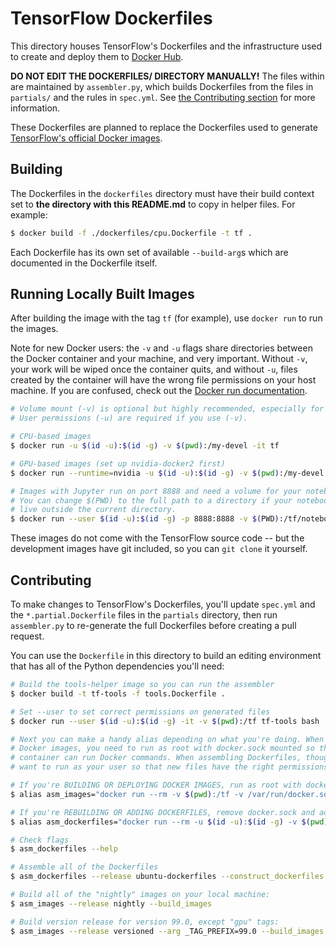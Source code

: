 # TensorFlow Dockerfiles

This directory houses TensorFlow's Dockerfiles and the infrastructure used to
create and deploy them to
[Docker Hub](https://hub.docker.com/r/tensorflow/tensorflow).

**DO NOT EDIT THE DOCKERFILES/ DIRECTORY MANUALLY!** The files within are
maintained by `assembler.py`, which builds Dockerfiles from the files in
`partials/` and the rules in `spec.yml`. See
[the Contributing section](#contributing) for more information.

These Dockerfiles are planned to replace the Dockerfiles used to generate
[TensorFlow's official Docker images](https://hub.docker.com/r/tensorflow/tensorflow).

## Building

The Dockerfiles in the `dockerfiles` directory must have their build context set
to **the directory with this README.md** to copy in helper files. For example:

```bash
$ docker build -f ./dockerfiles/cpu.Dockerfile -t tf .
```

Each Dockerfile has its own set of available `--build-arg`s which are documented
in the Dockerfile itself.

## Running Locally Built Images

After building the image with the tag `tf` (for example), use `docker run` to
run the images.

Note for new Docker users: the `-v` and `-u` flags share directories between
the Docker container and your machine, and very important. Without
`-v`, your work will be wiped once the container quits, and without `-u`, files
created by the container will have the wrong file permissions on your host
machine. If you are confused, check out the [Docker run
documentation](https://docs.docker.com/engine/reference/run/).

```bash
# Volume mount (-v) is optional but highly recommended, especially for Jupyter.
# User permissions (-u) are required if you use (-v).

# CPU-based images
$ docker run -u $(id -u):$(id -g) -v $(pwd):/my-devel -it tf

# GPU-based images (set up nvidia-docker2 first)
$ docker run --runtime=nvidia -u $(id -u):$(id -g) -v $(pwd):/my-devel -it tf

# Images with Jupyter run on port 8888 and need a volume for your notebooks
# You can change $(PWD) to the full path to a directory if your notebooks
# live outside the current directory.
$ docker run --user $(id -u):$(id -g) -p 8888:8888 -v $(PWD):/tf/notebooks -it tf
```

These images do not come with the TensorFlow source code -- but the development
images have git included, so you can `git clone` it yourself.

## Contributing

To make changes to TensorFlow's Dockerfiles, you'll update `spec.yml` and the
`*.partial.Dockerfile` files in the `partials` directory, then run
`assembler.py` to re-generate the full Dockerfiles before creating a pull
request.

You can use the `Dockerfile` in this directory to build an editing environment
that has all of the Python dependencies you'll need:

```bash
# Build the tools-helper image so you can run the assembler
$ docker build -t tf-tools -f tools.Dockerfile .

# Set --user to set correct permissions on generated files
$ docker run --user $(id -u):$(id -g) -it -v $(pwd):/tf tf-tools bash

# Next you can make a handy alias depending on what you're doing. When building
# Docker images, you need to run as root with docker.sock mounted so that the
# container can run Docker commands. When assembling Dockerfiles, though, you'll
# want to run as your user so that new files have the right permissions.

# If you're BUILDING OR DEPLOYING DOCKER IMAGES, run as root with docker.sock:
$ alias asm_images="docker run --rm -v $(pwd):/tf -v /var/run/docker.sock:/var/run/docker.sock tf-tools python3 assembler.py "

# If you're REBUILDING OR ADDING DOCKERFILES, remove docker.sock and add -u:
$ alias asm_dockerfiles="docker run --rm -u $(id -u):$(id -g) -v $(pwd):/tf tf-tools python3 assembler.py "

# Check flags
$ asm_dockerfiles --help

# Assemble all of the Dockerfiles
$ asm_dockerfiles --release ubuntu-dockerfiles --construct_dockerfiles

# Build all of the "nightly" images on your local machine:
$ asm_images --release nightly --build_images

# Build version release for version 99.0, except "gpu" tags:
$ asm_images --release versioned --arg _TAG_PREFIX=99.0 --build_images --exclude_tags_matching '*.gpu.*'
```

